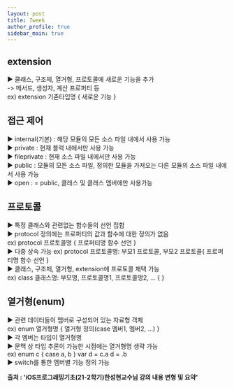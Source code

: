 ```yaml
---
layout: post
title: 7week
author_profile: true
sidebar_main: true
---
```

## extension
▶ 클래스, 구조체, 열거형, 프로토콜에 새로운 기능을 추가  
-> 메서드, 생성자, 계산 프로퍼티 등   
ex) extension 기존타입명 { 새로운 기능 }  

## 접근 제어
▶ internal(기본) : 해당 모듈의 모든 소스 파일 내에서 사용 가능   
▶ private : 현재 블럭 내에서만 사용 가능  
▶ fileprivate : 현재 소스 파일 내에서만 사용 가능   
▶ public : 모듈의 모든 소스 파일, 정의한 모듈을 가져오는 다른 모듈의 소스 파일 내에서 사용 가능  
▶ open : = public, 클래스 및 클래스 멤버에만 사용가능  

## 프로토콜
▶ 특정 클래스와 관련없는 함수들의 선언 집합  
▶ protocol 정의에는 프로퍼티의 값과 함수에 대한 정의가 없음  
ex) protocol 프로토콜명 { 프로퍼티명  함수 선언 }  
▶ 다중 상속 가능
ex) protocol 프로토콜명: 부모1 프로토콜, 부모2 프로토콜{ 프로퍼티명  함수 선언 }  
▶ 클래스, 구조체, 열거형, extension에 프로토콜 채택 가능  
ex) class 클래스명: 부모명, 프로토콜명1, 프로토콜명2, ... { }   

## 열거형(enum)
▶ 관련 데이터들이 멤버로 구성되어 있는 자료형 객체  
ex) enum 열거형명 { 열거형 정의(case 멤버1, 멤버2, ...) }  
▶ 각 멤버는 타입이 열거형명  
▶ 문맥 상 타입 추론이 가능한 시점에는 열거형명 생략 가능  
ex) enum c { case a, b }  var d = c.a  d = .b  
▶ switch를 통한 멤버별 기능 정의 가능  

__출처 : 'iOS프로그래밍기초(21-2학기)한성현교수님 강의 내용 변형 및 요약'__   